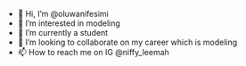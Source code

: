 - 👋 Hi, I’m @oluwanifesimi
- 👀 I’m interested in modeling
- 🌱 I’m currently a student
- 💞️ I’m looking to collaborate on my career which is modeling
- 📫 How to reach me on IG @niffy_leemah

<!---
oluwanifesimi/oluwanifesimi is a ✨ special ✨ repository because its `README.md` (this file) appears on your GitHub profile.
You can click the Preview link to take a look at your changes.
--->
